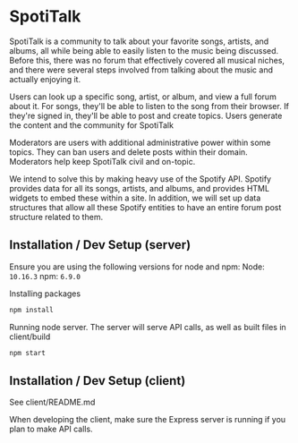 # SpotiTalk

SpotiTalk is a community to talk about your favorite songs, artists, and albums, all while being able to easily listen to the music being discussed. Before this, there was no forum that effectively covered all musical niches, and there were several steps involved from talking about the music and actually enjoying it.

Users can look up a specific song, artist, or album, and view a full forum about it. For songs, they'll be able to listen to the song from their browser. If they're signed in, they'll be able to post and create topics. Users generate the content and the community for SpotiTalk

Moderators are users with additional administrative power within some topics. They can ban users and delete posts within their domain. Moderators help keep SpotiTalk civil and on-topic.

We intend to solve this by making heavy use of the Spotify API. Spotify provides data for all its songs, artists, and albums, and provides HTML widgets to embed these within a site. In addition, we will set up data structures that allow all these Spotify entities to have an entire forum post structure related to them.

## Installation / Dev Setup (server)

Ensure you are using the following versions for node and npm:
Node: `10.16.3`
npm: `6.9.0`

Installing packages
```bash
npm install
```

Running node server. The server will serve API calls, as well as built files in client/build
```bash
npm start
```

## Installation / Dev Setup (client)

See client/README.md

When developing the client, make sure the Express server is running if you plan to make API calls.

